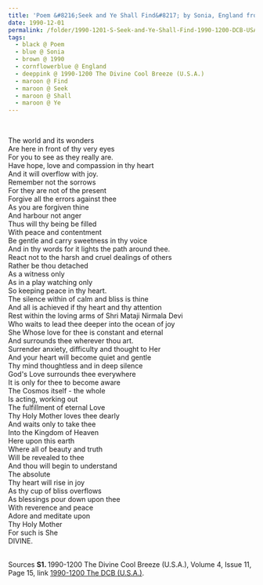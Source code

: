 ```yaml
---
title: 'Poem &#8216;Seek and Ye Shall Find&#8217; by Sonia, England from the 1990-1200 The Divine Cool Breeze (U.S.A.), Volume 4, Issue 11, Page 15'
date: 1990-12-01
permalink: /folder/1990-1201-S-Seek-and-Ye-Shall-Find-1990-1200-DCB-USA-P15
tags:
  - black @ Poem
  - blue @ Sonia
  - brown @ 1990
  - cornflowerblue @ England
  - deeppink @ 1990-1200 The Divine Cool Breeze (U.S.A.)
  - maroon @ Find
  - maroon @ Seek
  - maroon @ Shall
  - maroon @ Ye
---
```


<br>

<p>
The world and its wonders<br>
Are here in front of thy very eyes<br>
For you to see as they really are.<br>
Have hope, love and compassion in thy heart<br>
And it will overflow with joy.<br>
Remember not the sorrows<br>
For they are not of the present<br>
Forgive all the errors against thee<br>
As you are forgiven thine<br>
And harbour not anger<br>
Thus will thy being be filled<br>
With peace and contentment<br>
Be gentle and carry sweetness in thy voice<br>
And in thy words for it lights the path around thee.<br>
React not to the harsh and cruel dealings of others<br>
Rather be thou detached<br>
As a witness only<br>
As in a play watching only<br>
So keeping peace in thy heart.<br>
The silence within of calm and bliss is thine<br>
And all is achieved if thy heart and thy attention<br>
Rest within the loving arms of Shri Mataji Nirmala Devi<br>
Who waits to lead thee deeper into the ocean of joy<br>
She Whose love for thee is constant and eternal<br>
And surrounds thee wherever thou art.<br>
Surrender anxiety, difficulty and thought to Her<br>
And your heart will become quiet and gentle<br>
Thy mind thoughtless and in deep silence<br>
God's Love surrounds thee everywhere<br>
It is only for thee to become aware<br>
The Cosmos itself - the whole<br>
Is acting, working out<br>
The fulfillment of eternal Love<br>
Thy Holy Mother loves thee dearly<br>
And waits only to take thee<br>
Into the Kingdom of Heaven<br>
Here upon this earth<br>
Where all of beauty and truth<br>
Will be revealed to thee<br>
And thou will begin to understand<br>
The absolute<br>
Thy heart will rise in joy<br>
As thy cup of bliss overflows<br>
As blessings pour down upon thee<br>
With reverence and peace<br>
Adore and meditate upon<br>
Thy Holy Mother<br>
For such is She<br>
DIVINE.<br>
</p>

<br>

<wave-list>
<list-title color="DarkSeaGreen" width="40">Sources</list-title>
  <list-item color="BlanchedAlmond"  width="280"><b>S1. </b> 1990-1200 The Divine Cool Breeze (U.S.A.), Volume 4, Issue 11, Page 15, link <a href="https://b286c762-1c9b-468d-afbf-9f039b298299.usrfiles.com/ugd/b286c7_7dc1b2c06d0a43db92045a9924eed592.pdf">1990-1200 The DCB (U.S.A.)</font></a>.</list-item>
</wave-list>